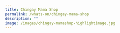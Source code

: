 ```yaml
---
title: Chingay Mama Shop
permalink: /whats-on/chingay-mama-shop
description: ""
image: /images/chingay-mamashop-highlightimage.jpg
---
```


